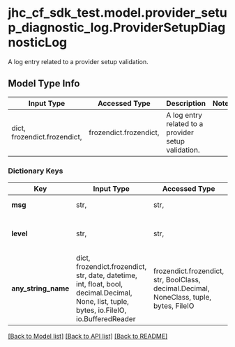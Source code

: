 # jhc_cf_sdk_test.model.provider_setup_diagnostic_log.ProviderSetupDiagnosticLog

A log entry related to a provider setup validation.

## Model Type Info
Input Type | Accessed Type | Description | Notes
------------ | ------------- | ------------- | -------------
dict, frozendict.frozendict,  | frozendict.frozendict,  | A log entry related to a provider setup validation. | 

### Dictionary Keys
Key | Input Type | Accessed Type | Description | Notes
------------ | ------------- | ------------- | ------------- | -------------
**msg** | str,  | str,  | The log message. | 
**level** | str,  | str,  | The log level. | must be one of ["INFO", "WARNING", "ERROR", ] 
**any_string_name** | dict, frozendict.frozendict, str, date, datetime, int, float, bool, decimal.Decimal, None, list, tuple, bytes, io.FileIO, io.BufferedReader | frozendict.frozendict, str, BoolClass, decimal.Decimal, NoneClass, tuple, bytes, FileIO | any string name can be used but the value must be the correct type | [optional]

[[Back to Model list]](../../README.md#documentation-for-models) [[Back to API list]](../../README.md#documentation-for-api-endpoints) [[Back to README]](../../README.md)

